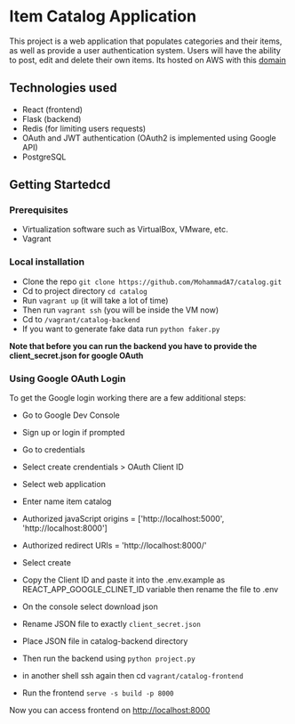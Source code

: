 # Item Catalog Application

This project is a web application that populates categories and their items, as well as provide a user authentication system. Users will have the ability to post, edit and delete their own items.
Its hosted on AWS with this [domain](http://18.184.86.204.xip.io)

## Technologies used

* React (frontend)
* Flask (backend)
* Redis (for limiting users requests)
* OAuth and JWT authentication (OAuth2 is implemented using Google API)
* PostgreSQL

## Getting Startedcd

### Prerequisites

* Virtualization software such as VirtualBox, VMware, etc.
* Vagrant

### Local installation

* Clone the repo `git clone https://github.com/MohammadA7/catalog.git`
* Cd to project directory `cd catalog`
* Run `vagrant up` (it will take a lot of time)
* Then run `vagrant ssh` (you will be inside the VM now)
* Cd to `/vagrant/catalog-backend`
* If you want to generate fake data run `python faker.py`

**Note that before you can run the backend you have to provide the client_secret.json for google OAuth**

### Using Google OAuth Login

To get the Google login working there are a few additional steps:

* Go to Google Dev Console
* Sign up or login if prompted
* Go to credentials
* Select create crendentials > OAuth Client ID
* Select web application
* Enter name item catalog
* Authorized javaScript origins = ['http://localhost:5000', 'http://localhost:8000']
* Authorized redirect URIs = 'http://localhost:8000/'
* Select create
* Copy the Client ID and paste it into the .env.example as REACT_APP_GOOGLE_CLINET_ID variable then rename the file to .env
* On the console select download json
* Rename JSON file to exactly `client_secret.json`
* Place JSON file in catalog-backend directory

* Then run the backend using `python project.py`
* in another shell ssh again then cd `vagrant/catalog-frontend`
* Run the frontend `serve -s build -p 8000`

Now you can access frontend on <http://localhost:8000>
